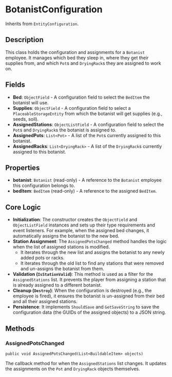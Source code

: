 # BotanistConfiguration

Inherits from `EntityConfiguration`.

## Description

This class holds the configuration and assignments for a `Botanist` employee. It manages which bed they sleep in, where they get their supplies from, and which `Pot`s and `DryingRack`s they are assigned to work on.

## Fields

-   **Bed**: `ObjectField` - A configuration field to select the `BedItem` the botanist will use.
-   **Supplies**: `ObjectField` - A configuration field to select a `PlaceableStorageEntity` from which the botanist will get supplies (e.g., seeds, soil).
-   **AssignedStations**: `ObjectListField` - A configuration field to select the `Pot`s and `DryingRack`s the botanist is assigned to.
-   **AssignedPots**: `List<Pot>` - A list of the `Pot`s currently assigned to this botanist.
-   **AssignedRacks**: `List<DryingRack>` - A list of the `DryingRack`s currently assigned to this botanist.

## Properties

-   **botanist**: `Botanist` (read-only) - A reference to the `Botanist` employee this configuration belongs to.
-   **bedItem**: `BedItem` (read-only) - A reference to the assigned `BedItem`.

## Core Logic

-   **Initialization**: The constructor creates the `ObjectField` and `ObjectListField` instances and sets up their type requirements and event listeners. For example, when the assigned bed changes, it automatically assigns the botanist to the new bed.
-   **Station Assignment**: The `AssignedPotsChanged` method handles the logic when the list of assigned stations is modified.
    -   It iterates through the new list and assigns the botanist to any newly added pots or racks.
    -   It iterates through the old list to find any stations that were removed and un-assigns the botanist from them.
-   **Validation (`IsStationValid`)**: This method is used as a filter for the `AssignedStations` list. It prevents the player from assigning a station that is already assigned to a different botanist.
-   **Cleanup (`Destroy`)**: When the configuration is destroyed (e.g., the employee is fired), it ensures the botanist is un-assigned from their bed and all their assigned stations.
-   **Persistence**: It implements `ShouldSave` and `GetSaveString` to save the configuration data (the GUIDs of the assigned objects) to a JSON string.

## Methods

### AssignedPotsChanged
`public void AssignedPotsChanged(List<BuildableItem> objects)`

The callback method for when the `AssignedStations` list changes. It updates the assignments on the `Pot` and `DryingRack` objects themselves.
